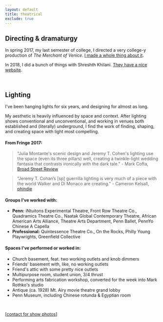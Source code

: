 ```yaml
---
layout: default
title: theatrical
exclude: true
---
```


## Directing & dramaturgy

In spring 2017, my last semester of college, I directed a very college-y
production of _The Merchant of Venice_. [I made a whole thing about it](merchant-overview.pdf).

In 2018, I did a bunch of things with Shreshth Khilani. [They have 
a nice website](https://www.shreshthkhilani.com/).

&nbsp;

## Lighting

I've been hanging lights for six years, and designing for almost as long.

My aesthetic is heavily influenced by space and context. After lighting shows conventional and unconventional, and working in venues both established and (literally) underground, I find the work of finding, shaping, and creating space with light most compelling.

#### From Fringe 2017:

> "Julia Montante's scenic design and Jeremy T. Cohen's lighting use the space (even its three pillars) well, creating a twinkle-light wedding fantasia that contrasts ironically with the dark tale." - Mark Cofta, [Broad Street Review](http://www.broadstreetreview.com/theater/philly-fringe-2017-on-the-rocks-the-grooms-a-fag)

> "Jeremy T. Cohan’s [sp] guerrilla lighting is very much of a piece with the world Walker and Di Monaco are creating." - Cameron Kelsall, [phindie](http://phindie.com/15897-the-grooms-a-fag-the-brides-a-cunt-on-the-rocks-2017-fringe-review/)

#### Groups I've worked with:

* **Penn:** iNtuitons Experimental Theatre, Front Row Theatre Co., Quadramics Theatre Co., Naatak Global Contemporary Theatre, African American Arts Alliance, Theatre Arts Department, Penn Ballet, PennYo Chinese A Capella
* **Professional:** Quintessence Theatre Co., On the Rocks, Philly Young Playwrights, Greenfield Collective

#### Spaces I've performed or worked in:

* Church basement, feat. two working outlets and knob dimmers
* Friends' basement with, like, no working outlets
* Friend's attic with some pretty nice outlets
* Multipurpose room, student union, 3/4 thrust
* Performing arts fabrication workshop, converted for the week into Mark Rothko's studio
* Antique (ca. 1928) Mt. Airy movie theatre grand lobby
* Penn Museum, including Chinese rotunda & Egyptian room

&nbsp;  

[[contact for show photos](contact)]
